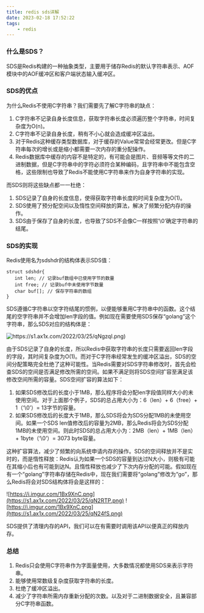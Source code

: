 ```yaml
---
title: redis sds详解
date: 2023-02-18 17:52:22
tags:
    - redis
---
```

### 什么是SDS？
SDS是Redis构建的一种抽象类型，主要用于储存Redis的默认字符串表示、AOF模块中的AOF缓冲区和客户端状态输入缓冲区。

### SDS的优点

为什么Redis不使用C字符串？我们需要先了解C字符串的缺点：

1. C字符串不记录自身长度信息，获取字符串长度必须遍历整个字符串，时间复杂度为O(n)。
2. C字符串不记录自身长度，稍有不小心就会造成缓冲区溢出。
3. 对于Redis这种缓存类型数据库，对于缓存的Value常常会经常更改。但是C字符串每次的增长或是缩小都需要一次内存的重分配操作。
4. Redis数据库中缓存的内容不是特定的，有可能会是图片、音频等等文件的二进制数据，但是C字符串中的字符必须符合某种编码，且字符串中不能包含空格，这些限制也导致了Redis不能使用C字符串来作为自身字符串的实现。

而SDS则将这些缺点都一一杜绝：

1. SDS记录了自身的长度信息，使得获取字符串长度的时间复杂度为O(1)。
2. SDS使用了预分配空间以及惰性空间释放的算法，解决了频繁分配内存的操作。
3. SDS由于保存了自身的长度，也导致了SDS不会像C一样按照’\\0’确定字符串的结尾。

### SDS的实现

Redis使用名为sdshdr的结构体表示SDS值：

```
struct sdshdr{
   int len; // 记录buf数组中已使用字节的数量
   int free; // 记录buf中未使用字节数量
   char buf[]; // 保存字符串的数组
}
```

SDS遵循C字符串以空字符结尾的惯例，以便能够重用C字符串中的函数。这个结尾的空字符串并不会增加len字段的值。例如现在需要使用SDS保存“golang”这个字符串，那么SDS对应的结构体是：

![https://s1.ax1x.com/2022/03/25/qNgzqI.png)](https://s1.ax1x.com/2022/03/25/qNgzqI.png)

由于SDS记录了自身的长度，所以Redis中获取字符串的长度只需要返回len字段的字段，其时间复杂度为O(1)。而对于C字符串经常发生的缓冲区溢出，SDS的空间分配策略完全杜绝了这种可能性。当Redis需要对SDS字符串修改时，首先会检查SDS的空间是否满足修改所需的空间。如果不满足则将SDS空间扩容至满足该修改空间所需的容量。SDS空间扩容的算法如下：

1. 如果SDS修改后的长度小于1MB，那么程序将会分配len字段值同样大小的未使用空间。对于上面那个例子，SDS的总占用大小为：6（len）+ 6（free）+ 1（‘\\0’）= 13字节的容量。
2. 如果SDS修改后的长度大于1MB，那么SDS将会为SDS分配1MB的未使用空间。如果一个SDS len值修改后的容量为2MB，那么Redis将会为SDS分配1MB的未使用空间。则此时SDS的总占用大小为：2MB（len）+ 1MB（len）+ 1byte（‘\\0’）= 3073 byte容量。

这种扩容算法，减少了频繁的向系统申请内存的操作。SDS的空间释放并不是实时的，而是惰性释放：Redis认为如果一个SDS的容量到达过N大小，则极有可能在其缩小后也有可能到达N。且惰性释放也减少了下次内存分配的可能。假如现在有一个“golang”字符串存储在Redis中，现在我们需要将“golang”修改为“go”，那么Redis将会对SDS结构体将会是这样的：

![https://i.imgur.com/1Bx9XnC.png](https://s1.ax1x.com/2022/03/25/qN2RTP.png)
![https://i.imgur.com/1Bx9XnC.png](https://s1.ax1x.com/2022/03/25/qN24fS.png)

SDS提供了清理内存的API，我们可以在有需要时调用该API以便真正的释放内存。

### 总结

1. Redis只会使用C字符串作为字面量使用，大多数情况都使用SDS来表示字符串。
2. 能够使用常数级复杂度获取字符串的长度。
3. 杜绝了缓冲区溢出。
4. 减少了字符串所需内存重新分配的次数。以及对于二进制数据安全，且兼容部分C字符串函数。
